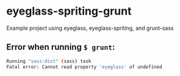 # eyeglass-spriting-grunt
Example project using eyeglass, eyeglass-spriting, and grunt-sass

## Error when running `$ grunt`:
```bash
Running "sass:dist" (sass) task
Fatal error: Cannot read property 'eyeglass' of undefined
```